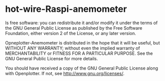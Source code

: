# hot-wire-Raspi-anemometer
Is free software: you can redistribute it and/or modify it under the terms of the GNU General Public License as published by the Free Software Foundation, either version 2 of the License, or any later version.

Opneplotter-Anemometer is distributed in the hope that it will be useful, but WITHOUT ANY WARRANTY; without even the implied warranty of MERCHANTABILITY or FITNESS FOR A PARTICULAR PURPOSE. See the GNU General Public License for more details.

You should have received a copy of the GNU General Public License along with Openplotter. If not, see http://www.gnu.org/licenses/.
